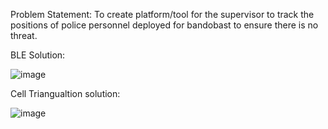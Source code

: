 Problem Statement: To create platform/tool for the supervisor to track the positions of police personnel deployed for bandobast to ensure there is no threat.

BLE Solution:

![image](https://github.com/user-attachments/assets/ad79fdc8-a78d-48c6-9333-11ef3f064c16)


Cell Triangualtion solution:

![image](https://github.com/user-attachments/assets/8b466a88-78d0-460d-a92c-a4253092ff22)
